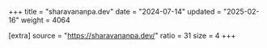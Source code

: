 +++
title = "sharavananpa.dev"
date = "2024-07-14"
updated = "2025-02-16"
weight = 4064

[extra]
source = "https://sharavananpa.dev/"
ratio = 31
size = 4
+++

